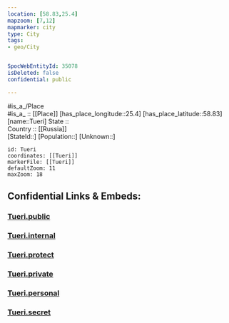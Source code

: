 ```yaml
---
location: [58.83,25.4] 
mapzoom: [7,12] 
mapmarker: city 
type: City
tags:
- geo/City


SpocWebEntityId: 35078
isDeleted: false
confidential: public

---
```

#is_a_/Place  
#is_a_ :: [[Place]] 
[has_place_longitude::25.4] 
[has_place_latitude::58.83] 
[name::Tueri] 
State ::  
Country :: [[Russia]]  
[StateId::] 
[Population::] 
[Unknown::] 


```leaflet
id: Tueri
coordinates: [[Tueri]] 
markerFile: [[Tueri]] 
defaultZoom: 11 
maxZoom: 18
```


## Confidential Links & Embeds: 

### [Tueri.public](/_public/\Earth\Continent\Europe\Europe~North\Estonia\Counties~Estonia\Järva\CityTueri.public.md) 

### [Tueri.internal](/_internal/\Earth\Continent\Europe\Europe~North\Estonia\Counties~Estonia\Järva\CityTueri.internal.md) 

### [Tueri.protect](/_protect/\Earth\Continent\Europe\Europe~North\Estonia\Counties~Estonia\Järva\CityTueri.protect.md) 

### [Tueri.private](/_private/\Earth\Continent\Europe\Europe~North\Estonia\Counties~Estonia\Järva\CityTueri.private.md) 

### [Tueri.personal](/_personal/\Earth\Continent\Europe\Europe~North\Estonia\Counties~Estonia\Järva\CityTueri.personal.md) 

### [Tueri.secret](/_secret/\Earth\Continent\Europe\Europe~North\Estonia\Counties~Estonia\Järva\CityTueri.secret.md)

